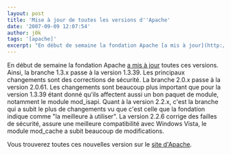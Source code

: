 ```yaml
---
layout: post
title: 'Mise à jour de toutes les versions d''Apache'
date: '2007-09-09 12:07:54'
author: j0k
tags: '[apache]'
excerpt: "En début de semaine la fondation Apache [a mis à jour](http://www.jimjag.com/imo/index.php?/archives/165-2.2.6-and-2.0.61-and-1.3.39.html) toutes ces versions.     \nAinsi, la branche 1.3.x passe à la version 1.3.39. Les principaux changements sont des corrections de sécurité.   La branche 2.0.x passe à la version 2.0.61. Les changements sont      …"
---
```


En début de semaine la fondation Apache [a mis à jour](http://www.jimjag.com/imo/index.php?/archives/165-2.2.6-and-2.0.61-and-1.3.39.html) toutes ces versions.
Ainsi, la branche 1.3.x passe à la version 1.3.39. Les principaux changements sont des corrections de sécurité.   La branche 2.0.x passe à la version 2.0.61. Les changements sont beaucoup plus important que pour la version 1.3.39 étant donné qu'ils affectent aussi un bon paquet de module, notamment le module mod_isapi.   Quant à la version 2.2.x, c'est la branche qui a subit le plus de changements vu que c'est celle que la fondation indique comme "la meilleure à utiliser". La version 2.2.6 corrige des failles de sécurité, assure une meilleure compatibilité avec Windows Vista, le module mod_cache a subit beaucoup de modifications.

Vous trouverez toutes ces nouvelles version sur le [site d'Apache](http://httpd.apache.org/download.cgi).
